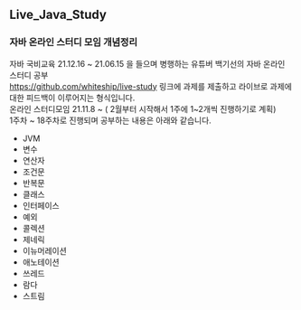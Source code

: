 ## Live_Java_Study
### 자바 온라인 스터디 모임 개념정리

자바 국비교육 21.12.16 ~ 21.06.15 을 들으며 병행하는 유튜버 백기선의 자바 온라인 스터디 공부   
https://github.com/whiteship/live-study 링크에 과제를 제출하고 라이브로 과제에 대한 피드백이 이루어지는 형식입니다.   
온라인 스터디모임 21.11.8 ~  ( 2월부터 시작해서 1주에 1~2개씩 진행하기로 계획)   
1주차 ~ 18주차로 진행되며 공부하는 내용은 아래와 같습니다.
- JVM
- 변수
- 연산자
- 조건문
- 반복문
- 클래스
- 인터페이스
- 예외
- 콜렉션
- 제네릭
- 이뉴머레이션
- 애노테이션
- 쓰레드
- 람다
- 스트림

